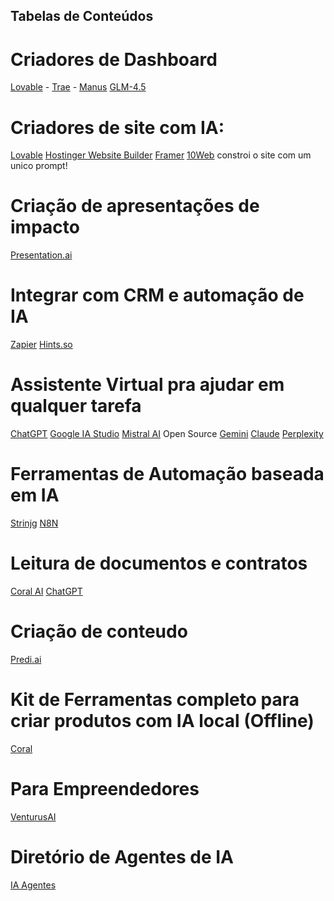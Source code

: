 ## Tabelas de Conteúdos 

# Criadores de Dashboard 
[Lovable](https://lovable.dev) -
[Trae](https://www.trae.ai) -
[Manus](https://manus.im)
[GLM-4.5](https://z.ai/blog/glm-4.5)

# Criadores de site com IA:
[Lovable](https://lovable.dev)
[Hostinger Website Builder](https://www.hostinger.com/website-builder)
[Framer](https://www.framer.com)
[10Web](https://10web.io)  constroi o site com um unico prompt!

# Criação de apresentações de impacto  
[Presentation.ai](https://www.presentations.ai/pt-br)

# Integrar com CRM e automação de IA
[Zapier](https://zapier.com)
[Hints.so](https://hints.so) 

# Assistente Virtual pra ajudar em qualquer tarefa
[ChatGPT](https://chatgpt.com)
[Google IA Studio](https://aistudio.google.com)
[Mistral AI](https://mistral.ai)  Open Source
[Gemini](https://gemini.google.com)
[Claude](https://claude.ai)
[Perplexity](https://www.perplexity.ai)

# Ferramentas de Automação baseada em IA
[Strinjg](https://pipedream.com/string)
[N8N](https://n8n.io)

# Leitura de documentos e contratos
[Coral AI](https://www.getcoralai.com)
[ChatGPT](https://chatgpt.com)

# Criação de conteudo 
[Predi.ai](https://predi.ai)
 
# Kit de Ferramentas completo para criar produtos com IA local (Offline)
[Coral](https://coral.ai)
 
# Para Empreendedores
[VenturusAI](https://venturusai.com)

# Diretório de Agentes de IA
[IA Agentes](https://aiagentsdirectory.com/categories) 



